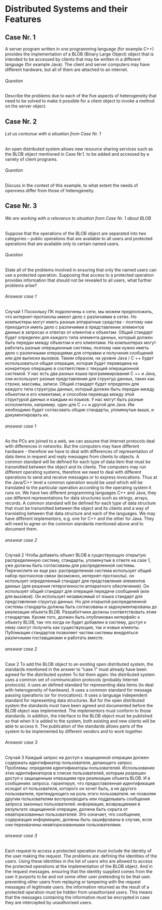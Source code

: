 # Distributed Systems and their Features
## Case Nr. 1
A server program written in one programming language (for example C++) provides the implementation of a BLOB (Binary Large Object) object that is intended to be accessed by clients that may be written in a different language (for example Java). The client and server computers may have different hardware, but all of them are attached to an internet.

###### *Question*
Describe the problems due to each of the five aspects of heterogeneity that need to be solved to make it possible for a client object to invoke a method on the server object.

## Case Nr. 2
###### *Let us contunue with a situation from Case Nr. 1*
An open distributed system allows new resource sharing services such as the BLOB object mentioned in Case Nr.1. 
to be added and accessed by a variety of client programs. 
###### *Question*
Discuss in the context of this example, to what extent the needs of openness differ from those of heterogeneity.

## Case Nr. 3
###### *We are working with a relevance to situation from Case Nr. 1 about BLOB*
Suppose that the operations of the BLOB object are separated into two categories – public
operations that are available to all users and protected operations that are available only to certain
named users. 
###### *Question*
State all of the problems involved in ensuring that only the named users can use a
protected operation. Supposing that access to a protected operation provides information that
should not be revealed to all users, what further problems arise?
###### *Answear case 1*
Случай 1
Поскольку ПК подключены к сети, мы можем предположить, что интернет-протоколы имеют дело с различиями в сетях. Но компьютеры могут иметь разные аппаратные средства - поэтому нам приходится иметь дело с различиями в представлении элементов данных в запросах и ответах от клиентов к объектам. Общий стандарт будет определен для каждого типа элемента данных, который должен быть передан между объектом и его клиентами. На компьютерах могут работать разные операционные системы, поэтому нам нужно иметь дело с различными операциями для отправки и получения сообщений или для выписки вызовов. Таким образом, на уровне Java / C ++ будет использоваться общая операция, которая будет переведена на конкретную операцию в соответствии с текущей операционной системой. У нас есть два разных языка программирования C ++ и Java, они используют разные представления для структур данных, таких как строки, массивы, записи. Общий стандарт будет определен для каждого типа структуры данных, который должен быть передан между объектом и его клиентами, и способом перевода между этой структурой данных и каждым из языков. У нас могут быть разные исполнители, например. один для C ++ и другой для Java. Им необходимо будет согласовать общие стандарты, упомянутые выше, и документировать их.
###### *answear case 1*
As the PCs are joined to a web, we can assume that Internet protocols deal with differences in networks. But the computers may have different hardware - therefore we have to deal with differences of representation of data items in request and reply messages from clients to objects. A common standard will be defined for each type of data item that must be transmitted between the object and its clients. The computers may run different operating systems, therefore we need to deal with different operations to send and receive messages or to express invocations. Thus at the Java/C++ level a common operation would be used which will be translated to the particular operation according to the operating system it runs on. We have two different programming languages C++ and Java, they use different representations for data structures such as strings, arrays, records. A common standard will be defined for each type of data structure that must be transmitted between the object and its clients and a way of translating between that data structure and each of the languages. We may have different implementors, e.g. one for C++ and the other for Java. They will need to agree on the common standards mentioned above and to document them.
###### *answear case 2*
Случай 2
Чтобы добавить объект BLOB в существующую открытую распределенную систему, стандарты, упомянутые в ответе на case 1, уже должны быть согласованы для распределенной системы. Перечислите их еще раз:
распределенная система использует общий набор протоколов связи (возможно, интернет-протоколы).
 он использует определенный стандарт для представления элементов данных (для решения гетерогенности аппаратного обеспечения).
Он использует общий стандарт для операций передачи сообщений (или для вызовов).
 Он использует независимый от языка стандарт для представления структур данных.
Но для открытой распределенной системы стандарты должны быть согласованы и задокументированы до реализации объекта BLOB. Разработчики должны соответствовать этим стандартам. Кроме того, должен быть опубликован интерфейс к объекту BLOB, так что когда он будет добавлен в систему, доступ к нему смогут получить как существующие, так и новые клиенты. Публикация стандартов позволяет частям системы внедряться различными поставщиками и работать вместе.
###### *answear case 2*
Case 2
To add the BLOB object to an existing open distributed system, the standards mentioned in the answer to “case 1” must already have been agreed for the distributed system To list them again:
the distributed system uses a common set of communication protocols (probably Internet protocols).
 it uses an defined standard for representing data items (to deal with heterogeneity of hardware).
It uses a common standard for message passing operations (or for invocations).
 It uses a language independent standard for representing data structures.
But for the open distributed system the standards must have been agreed and documented before the BLOB object was implemented. The implementors must conform to those standards. In addition, the interface to the BLOB object must be published so that when it is added to the system, both existing and new clients will be able to access it. The publication of the standards allows parts of the system to be implemented by different vendors and to work together.
###### *Answear case 3*
Случай 3
Каждый запрос на доступ к защищенной операции должен содержать идентификатор пользователя, делающего запрос. Проблемы:
 определяя идентификаторы пользователей. Использование этих идентификаторов в списке пользователей, которым разрешен доступ к защищенным операциям при реализации объекта BLOB. И в сообщениях запроса.
 гарантируя, что предоставленная идентификация исходит от пользователя, которого он хочет быть, а не другого пользователя, претендующего на роль этого пользователя.
не позволяя другим пользователям воспроизводить или подделывать сообщения запроса законных пользователей.
информация, возвращаемая в результате защищенной операции, должна быть скрыта от неавторизованных пользователей. Это означает, что сообщения, содержащие информацию, должны быть зашифрованы в случае, если они перехвачены неавторизованными пользователями.
###### *answear case 3*
Each request to access a protected operation must include the identity of the user making the request. The problems are:
 defining the identities of the users. Using these identities in the list of users who are allowed to access the protected operations at the implementation of the BLOB object. And in the request messages.
 ensuring that the identity supplied comes from the user it purports to be and not some other user pretending to be that user.
preventing other users from replaying or tampering with the request messages of legitimate users.
the information returned as the result of a protected operation must be hidden from unauthorised users. This means that the messages containing the information must be encrypted in case they are intercepted by unauthorised users.



